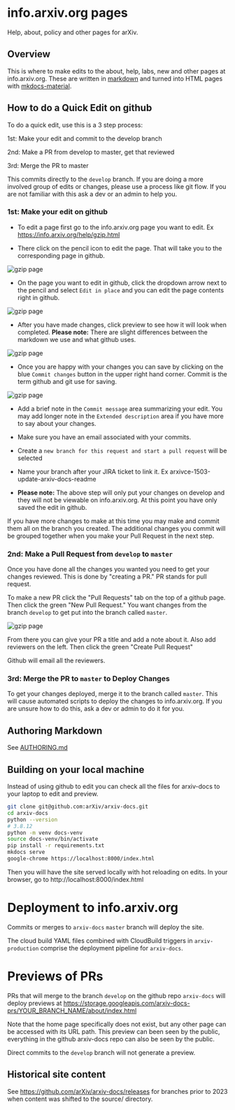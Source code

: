 # info.arxiv.org pages

Help, about, policy and other pages for arXiv.

## Overview

This is where to make edits to the about, help, labs, new and other pages at
info.arxiv.org. These are written in
[markdown](https://daringfireball.net/projects/markdown/) and turned into HTML
pages with [mkdocs-material](https://squidfunk.github.io/mkdocs-material/).

## How to do a Quick Edit on github

To do a quick edit, use this is a 3 step process:

1st: Make your edit and commit to the develop branch

2nd: Make a PR from develop to master, get that reviewed

3rd: Merge the PR to master

This commits directly to the `develop` branch. If you are doing a more involved
group of edits or changes, please use a process like git flow. If you are not
familiar with this ask a dev or an admin to help you.

### 1st: Make your edit on github
- To edit a page first go to the info.arxiv.org page you want to edit. Ex https://info.arxiv.org/help/gzip.html

- There click on the pencil icon to edit the page. That will take you to the corresponding page in github.

![gzip page](02-help-info-page.png)

- On the page you want to edit in github, click the dropdown arrow next to the pencil and select `Edit in place` and you can edit the page contents right in github.

![gzip page](01-help-github1a.png)

- After you have made changes, click preview to see how it will look when completed. 
**Please note:** There are slight differences between the markdown we use and what github uses.

![gzip page](03-help-preview-github.png)

- Once you are happy with your changes you can save by clicking on the blue `Commit changes` button in the upper right hand corner.
Commit is the term github and git use for saving.

![gzip page](04-help-commit-github.png)

- Add a brief note in the `Commit message` area summarizing your edit. You may add longer
note in the `Extended description` area if you have more to say about your changes.

- Make sure you have an email associated with your commits.

- Create a `new branch for this request and start a pull request` will be selected
- Name your branch after your JIRA ticket to link it. Ex arxivce-1503-update-arxiv-docs-readme

- **Please note:** The above step will only put your changes on develop and they will not be viewable on info.arxiv.org. At this point you have only saved the edit in github.

If you have more changes to make at this time you may make and commit them all on the branch you created. The additional changes you commit will be grouped together when you make your Pull Request in the next step.

### 2nd: Make a Pull Request from `develop` to `master`
Once you have done all the changes you wanted you need to get your changes reviewed. This is done by "creating a PR." PR stands for pull request.

To make a new PR click the "Pull Requests" tab on the top of a github page. Then
click the green "New Pull Request." You want changes from the branch `develop` to get put
into the branch called `master`.

![gzip page](non-info/help-pr1.png)

From there you can give your PR a title and add a note about it. Also add
reviewers on the left. Then click the green "Create Pull Request"

Github will email all the reviewers.

### 3rd: Merge the PR to `master` to Deploy Changes

To get your changes deployed, merge it to the branch called `master`. This will
cause automated scripts to deploy the changes to info.arxiv.org.  If you are
unsure how to do this, ask a dev or admin to do it for you.

## Authoring Markdown
See [AUTHORING.md](AUTHORING.MD)

## Building on your local machine

Instead of using github to edit you can check all the files for arxiv-docs to
your laptop to edit and preview.

```bash
git clone git@github.com:arXiv/arxiv-docs.git
cd arxiv-docs
python --version
# 3.8.12
python -m venv docs-venv
source docs-venv/bin/activate
pip install -r requirements.txt
mkdocs serve
google-chrome https://localhost:8000/index.html
```

Then you will have the site served locally with hot reloading on edits. In your
browser, go to http://localhost:8000/index.html

# Deployment to info.arxiv.org

Commits or merges to `arxiv-docs` `master` branch will deploy the site.

The cloud build YAML files combined with CloudBuild triggers in
`arxiv-production` comprise the deployment pipeline for `arxiv-docs`.

# Previews of PRs

PRs that will merge to the branch `develop` on the github repo
`arxiv-docs` will deploy previews at
https://storage.googleapis.com/arxiv-docs-prs/YOUR_BRANCH_NAME/about/index.html

Note that the home page specifically does not exist, but any other page can be accessed with its URL path.
This preview can been seen by the public, everything in the github
arxiv-docs repo can also be seen by the public.

Direct commits to the `develop` branch will not generate a preview.

## Historical site content
See https://github.com/arXiv/arxiv-docs/releases for branches prior to 2023 when content was shifted to the source/ directory.
